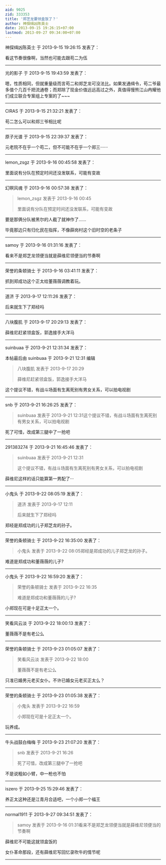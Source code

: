 ```yaml
---
aid: 9025
zid: 333353
title: '郑芝龙要领盒饭了？'
author: 神探缉凶陈英士
date: 2013-09-15 19:26:15+07:00
lastmod: 2013-09-27 09:34:00+07:00
---
```


神探缉凶陈英士 于 2013-9-15 19:26:15 发表了：

看这节奏很像啊，当然也可能去跟苟二为伍

---------

光的影子 于 2013-9-15 19:43:59 发表了：

嗯，性质相同，但就重量级而言苟二和郑芝龙可没法比。如果发通缉令，苟二爷最多值个几百千把流通卷；而郑除了现金价值远远高过之外，真值得慢熊江山冉耀他们成立联合专案组上专案的了~~~

---------

CIRAS 于 2013-9-15 21:32:21 发表了：

苟二怎么可以和郑三爷相比呢

---------

原子光谱 于 2013-9-15 22:39:37 发表了：

元老院不在乎一个苟二，但不可能不在乎一个郑三······

---------

lemon_zsgz 于 2013-9-16 00:45:58 发表了：

里面说有分队在预定时间还没发联系，可能有变故

---------

幻暝风魂 于 2013-9-16 00:57:38 发表了：

> lemon\_zsgz 发表于 2013-9-16 00:45
> 
> 里面说有分队在预定时间还没发联系，可能有变故



要是那俩分队被黑尔的人截了就神作了……

毕竟那边只有归化民在指挥，不像薛岗村这个旧时空的老条子

---------

samoy 于 2013-9-16 01:31:16 发表了：

看来不是郑芝龙领便当就是薛维尼领便当的节奏啊

---------

荣誉的条顿骑士 于 2013-9-16 03:41:11 发表了：

抓到郑成功这个正太给董薇薇调教着玩。

---------

道济 于 2013-9-17 12:11:26 发表了：

后来就生下了郑经吗

---------

八块腹肌 于 2013-9-17 20:29:13 发表了：

薛维尼赶紧领盒饭，郭逸接手大洋马

---------

suinbuaa 于 2013-9-21 12:31:34 发表了：

本帖最后由 suinbuaa 于 2013-9-21 12:31 编辑 


> 
> 八块腹肌 发表于 2013-9-17 20:29
> 
> 薛维尼赶紧领盒饭，郭逸接手大洋马



这个提议不错，有战斗场面有生离死别有男女关系，可以拍电视剧

---------

snb 于 2013-9-21 16:26:25 发表了：

> suinbuaa 发表于 2013-9-21 12:31这个提议不错，有战斗场面有生离死别有男女关系，可以拍电视剧



死了可惜，改成第三腿中了一抢吧

---------

291383274 于 2013-9-21 16:45:46 发表了：

> suinbuaa 发表于 2013-9-21 12:31
> 
> 这个提议不错，有战斗场面有生离死别有男女关系，可以拍电视剧



薛维尼这样的话只能算第一男配了···

---------

小鬼头 于 2013-9-22 08:05:19 发表了：

> 道济 发表于 2013-9-17 12:11
> 
> 后来就生下了郑经吗



郑经是郑成功的儿子郑芝龙的孙子。

---------

荣誉的条顿骑士 于 2013-9-22 16:35:00 发表了：

> 小鬼头 发表于 2013-9-22 08:05郑经是郑成功的儿子郑芝龙的孙子。



难道是郑成功和董薇薇的儿子?

---------

小鬼头 于 2013-9-22 16:59:20 发表了：

> 荣誉的条顿骑士 发表于 2013-9-22 16:35
> 
> 难道是郑成功和董薇薇的儿子?



小郑现在可是十足正太一个。

---------

笑看风云淡 于 2013-9-22 18:00:13 发表了：

董薇薇不是有老公么

---------

荣誉的条顿骑士 于 2013-9-23 01:05:07 发表了：

> 笑看风云淡 发表于 2013-9-22 18:00
> 
> 董薇薇不是有老公么



只准已婚男元老买女仆。不许已婚女元老买正太么？

---------

荣誉的条顿骑士 于 2013-9-23 01:05:38 发表了：

> 小鬼头 发表于 2013-9-22 16:59
> 
> 小郑现在可是十足正太一个。



玩养成。

---------

牛头战鼓白梅梅 于 2013-9-23 21:07:20 发表了：

> snb 发表于 2013-9-21 16:26
> 
> 死了可惜，改成第三腿中了一抢吧



不是说粗如小臂，中一枪也不怕

---------

iszero 于 2013-9-25 15:29:46 发表了：

养正太这种还是江青月合适吧，一个小郑一个福王

---------

normal1911 于 2013-9-27 09:34:51 发表了：

> samoy 发表于 2013-9-16 01:31看来不是郑芝龙领便当就是薛维尼领便当的节奏啊



薛维尼不可能这就领盒饭的

女仆革命那段，还有薛维尼写回忆录吹牛的情节呢

---------

